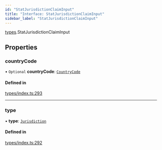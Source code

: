 ```yaml
---
id: "StatJurisdictionClaimInput"
title: "Interface: StatJurisdictionClaimInput"
sidebar_label: "StatJurisdictionClaimInput"
---
```


[types](../../../modules/Types/Types.md).StatJurisdictionClaimInput

## Properties

### countryCode

• `Optional` **countryCode**: [`CountryCode`](../../../enums/Generated/Types/CountryCode/CountryCode.md)

#### Defined in

[types/index.ts:293](https://github.com/PolymeshAssociation/polymesh-sdk/blob/95f248df/src/types/index.ts#L293)

___

### type

• **type**: [`Jurisdiction`](../../../enums/Types/ClaimType/ClaimType.md#jurisdiction)

#### Defined in

[types/index.ts:292](https://github.com/PolymeshAssociation/polymesh-sdk/blob/95f248df/src/types/index.ts#L292)
